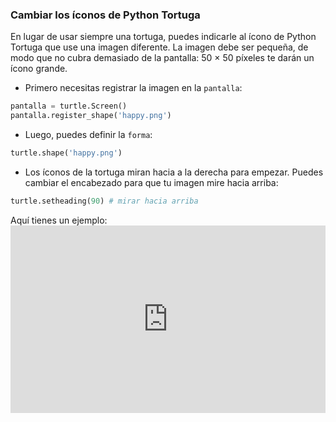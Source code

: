 ### Cambiar los íconos de Python Tortuga

En lugar de usar siempre una tortuga, puedes indicarle al ícono de Python Tortuga que use una imagen diferente. La imagen debe ser pequeña, de modo que no cubra demasiado de la pantalla: 50 × 50 píxeles te darán un ícono grande.

+ Primero necesitas registrar la imagen en la `pantalla`:

```python
pantalla = turtle.Screen()
pantalla.register_shape('happy.png') 
```

+ Luego, puedes definir la `forma`:

```python
turtle.shape('happy.png')
```

+ Los íconos de la tortuga miran hacia a la derecha para empezar. Puedes cambiar el encabezado para que tu imagen mire hacia arriba:

```python
turtle.setheading(90) # mirar hacia arriba
```

Aquí tienes un ejemplo: <iframe src="https://trinket.io/embed/python/5f68ef3fd7?start=result" width="100%" height="300" frameborder="0" marginwidth="0" marginheight="0" allowfullscreen></iframe>